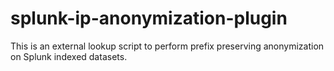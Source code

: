 # splunk-ip-anonymization-plugin
This is an external lookup script to perform prefix preserving anonymization on Splunk indexed datasets.
